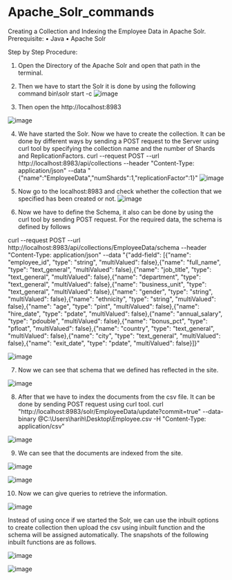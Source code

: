# Apache_Solr_commands
Creating a Collection and Indexing the Employee Data in Apache Solr.
Prerequisite:
•	Java
•	Apache Solr

Step by Step Procedure:
1.	Open the Directory of the Apache Solr and open that path in the terminal.
2.	Then we have to start the Solr it is done by using the following command
 bin\solr start -c
![image](https://github.com/user-attachments/assets/89d88f0d-ec50-4327-b346-1e8b6f1a7cf6)


3.	Then open the http://localhost:8983

![image](https://github.com/user-attachments/assets/f7cd00d7-dd34-4695-b2a7-0c4b7ddfdf47)












4.	We have started the Solr. Now we have to create the collection. It can be done by different ways by sending a POST request to the Server using curl tool by specifying the collection name and the number of Shards and ReplicationFactors.
curl --request POST --url http://localhost:8983/api/collections --header "Content-Type: application/json" --data "{\"name\":\"EmployeeData\",\"numShards\":1,\"replicationFactor\":1}"
![image](https://github.com/user-attachments/assets/9dc7fe1d-f868-4ee8-9804-06e49d536798)







5.	Now go to the localhost:8983 and check whether the collection that we specified has been created or not.
![image](https://github.com/user-attachments/assets/31cc20d4-79f5-4a34-8766-21652f8fcc23)











6.	Now we have to define the Schema, it also can be done by using the curl tool by sending POST request. For the required data, the schema is defined by follows

curl --request POST --url http://localhost:8983/api/collections/EmployeeData/schema --header "Content-Type: application/json" --data "{\"add-field\": [{\"name\": \"employee_id\", \"type\": \"string\", \"multiValued\": false},{\"name\": \"full_name\", \"type\": \"text_general\", \"multiValued\": false},{\"name\": \"job_title\", \"type\": \"text_general\", \"multiValued\": false},{\"name\": \"department\", \"type\": \"text_general\", \"multiValued\": false},{\"name\": \"business_unit\", \"type\": \"text_general\", \"multiValued\": false},{\"name\": \"gender\", \"type\": \"string\", \"multiValued\": false},{\"name\": \"ethnicity\", \"type\": \"string\", \"multiValued\": false},{\"name\": \"age\", \"type\": \"pint\", \"multiValued\": false},{\"name\": \"hire_date\", \"type\": \"pdate\", \"multiValued\": false},{\"name\": \"annual_salary\", \"type\": \"pdouble\", \"multiValued\": false},{\"name\": \"bonus_pct\", \"type\": \"pfloat\", \"multiValued\": false},{\"name\": \"country\", \"type\": \"text_general\", \"multiValued\": false},{\"name\": \"city\", \"type\": \"text_general\", \"multiValued\": false},{\"name\": \"exit_date\", \"type\": \"pdate\", \"multiValued\": false}]}"

![image](https://github.com/user-attachments/assets/6820a096-2815-42c5-a607-a658dfc43781)


















7.	Now we can see that schema that we defined has reflected in the site.

![image](https://github.com/user-attachments/assets/7b3f7b9d-e1f8-486a-ad4a-bacd0bc0da52)























8.	After that we have to index the documents from the csv file. It can be done by sending POST request using curl tool.
curl "http://localhost:8983/solr/EmployeeData/update?commit=true" --data-binary @C:\Users\harih\Desktop\Employee.csv -H "Content-Type: application/csv"



![image](https://github.com/user-attachments/assets/776cdc43-53df-4ebc-8c09-de6923c9ea9c)








9.	We can see that the documents are indexed from the site.



![image](https://github.com/user-attachments/assets/fbca6a76-d51e-459a-a10f-7b4a35f1f340)









![image](https://github.com/user-attachments/assets/a8304dea-1e8e-4b08-aed2-b85e6f18a0d5)












10.	Now we can give queries to retrieve the information.




![image](https://github.com/user-attachments/assets/bf7c48a8-7206-4840-ae13-5ccf208e2c4f)















Instead of using once if we started the Solr, we can use the inbuilt options to create collection then upload the csv using inbuilt function and the schema will be assigned automatically. The snapshots of the following inbuilt functions are as follows.


![image](https://github.com/user-attachments/assets/f4557afe-9843-4b08-8640-8d88bdb04c28)

 

![image](https://github.com/user-attachments/assets/dbc99ac9-1b42-4900-9341-c9dc843bb898)

 
